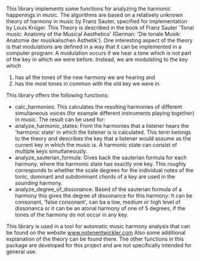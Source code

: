 This library implements some functions for analyzing the harmonic happenings in music. The algorithms are based on a relatively unknown theory of harmony in music by Franz Sauter, specified for implementation by Louis Krüger. This Theory is described in the book of Franz Sauter 'Tonal music: Anatomy of the Musical Aesthetics' (German: 'Die tonale Musik: Anatomie der musikalischen Ästhetik').
One interesting aspect of the theory is that modulations are defined in a way that it can be implemented in a computer program: A modulation occurs if we hear a tone which is not part of the key in which we were before. Instead, we are modulating to the key which
1. has all the tones of the new harmony we are hearing and
2.  has the most tones in common with the old key we were in.


This library offers the following functions:
- calc_harmonies: This calculates the resulting harmonies of different simultaneous voices (for example different instruments playing together) in music. The result can be used for:
- analyze_harmonic_states: From the harmonies that a listener hears the 'harmonic state' in which the listener is is calculated. This term belongs to the theory and describes the key that a listener would assume as the current key in which the music is. A harmonic state can consist of multiple keys simultaneously.
- analyze_sauterian_formula: Gives back the sauterian formula for each harmony, where the harmonic state has exactly one key. This roughly corresponds to whether the scale degrees for the individual notes of the tonic, dominant and subdominant chords of a key are used in the sounding harmony.
- analyze_degree_of_dissonance: Based of the sauterian formula of a harmony this gives the degree of dissonance for this harmony: It can be consonant, 'false consonant', can ba a low, medium or high level of dissonanca or it can be an atonal harmony of one of 5 degrees, if the tones of the harmony do not occur in any key.


This library is used in a tool for automatic music harmony analysis that can be found on the website www.notenentwickler.com
Also some additional explanation of the theory can be found there.
The other functions in this package are developed for this project and are not specifically intended for general use.